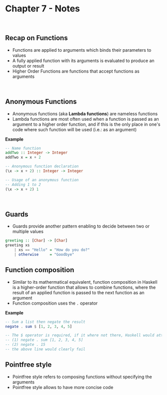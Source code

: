 # Chapter 7 - Notes
</br>

## Recap on Functions
- Functions are applied to arguments which binds their parameters to values
- A fully applied function with its arguments is evaluated to produce an output or result
- Higher Order Functions are functions that accept functions as arguments

<br/>

## Anonymous Functions
- Anonymous functions (aka **Lambda functions**) are nameless functions
- Lambda functions are most often used when a function is passed as an argument to a higher order function, and if this is the only place in one's code where such function will be used (i.e.: as an argument) 

**Example**
```haskell
-- Name function
addTwo :: Integer -> Integer
addTwo x = x + 2

-- Anonymous function declaration
(\x -> x + 2) :: Integer -> Integer

-- Usage of an anonymous function
-- Adding 1 to 2
(\x -> x + 2) 1
```

</br>

## Guards
- Guards provide another pattern enabling to decide between two or multiple values

```haskell
greeting :: [Char] -> [Char]
greeting xs 
    | xs == "Hello" = "How do you do?"
    | otherwise     = "Goodbye"
```

## Function composition
- Similar to its mathermatical equivalent, function composition in Haskell is a higher-order function that allows to combine functions, where the result of an applied function is passed to the next function as an argument
- Function composition uses the `.` operator

**Example**
```haskell
-- Sum a list then negate the result
negate . sum $ [1, 2, 3, 4, 5]

-- The $ operator is required, if it where not there, Haskell would attempt to evaluate as follows:
-- (1) negate . sum [1, 2, 3, 4, 5]
-- (2) negate . 15
-- the above line would clearly fail
```

## Pointfree style
- Pointfree style refers to composing functions without specifying the arguments
- Pointfree style allows to have more concise code

